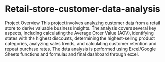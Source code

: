 # Retail-store-customer-data-analysis
Project Overview
This project involves analyzing customer data from a retail store to derive valuable business insights. The analysis covers several key aspects, including calculating the Average Order Value (AOV), identifying states with the highest discounts, determining the highest-selling product categories, analyzing sales trends, and calculating customer retention and repeat purchase rates. The data analysis is performed using Excel/Google Sheets functions and formulas and final dashboard through excel.
